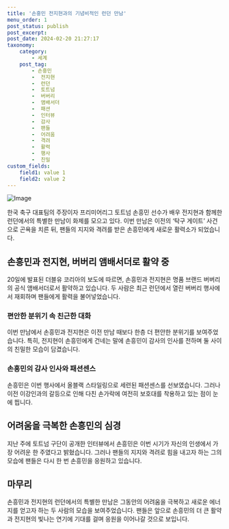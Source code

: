 ```yaml
---
title: '손흥민 전지현과의 기념비적인 런던 만남'
menu_order: 1
post_status: publish
post_excerpt: 
post_date: 2024-02-20 21:27:17
taxonomy:
    category:
        - 세계
    post_tag:
        - 손흥민
        -  전지현
        -  런던
        -  토트넘
        -  버버리
        -  앰배서더
        -  패션
        -  인터뷰
        -  감사
        -  팬들
        -  어려움
        -  격려
        -  활력
        -  행사
        -  친밀
custom_fields:
    field1: value 1
    field2: value 2
---
```


![Image](https://imgnews.pstatic.net/image/009/2024/02/20/0005260873_001_20240220091601012.jpg?type=w647)

한국 축구 대표팀의 주장이자 프리미어리그 토트넘 손흥민 선수가 배우 전지현과 함께한 런던에서의 특별한 만남이 화제를 모으고 있다. 이번 만남은 이전의 ‘탁구 게이트’ 사건으로 곤욕을 치른 뒤, 팬들의 지지와 격려를 받은 손흥민에게 새로운 활력소가 되었습니다.
## 손흥민과 전지현, 버버리 앰배서더로 활약 중
20일에 발표된 더블유 코리아의 보도에 따르면, 손흥민과 전지현은 명품 브랜드 버버리의 공식 앰배서더로서 활약하고 있습니다. 두 사람은 최근 런던에서 열린 버버리 행사에서 재회하며 팬들에게 활력을 불어넣었습니다.
### 편안한 분위기 속 친근한 대화
이번 만남에서 손흥민과 전지현은 이전 만남 때보다 한층 더 편안한 분위기를 보여주었습니다. 특히, 전지현이 손흥민에게 건네는 말에 손흥민이 감사의 인사를 전하며 둘 사이의 친밀한 모습이 담겼습니다.
### 손흥민의 감사 인사와 패션센스
손흥민은 이번 행사에서 올블랙 스타일링으로 세련된 패션센스를 선보였습니다. 그러나 이전 이강인과의 갈등으로 인해 다친 손가락에 여전히 보호대를 착용하고 있는 점이 눈에 띕니다.
## 어려움을 극복한 손흥민의 심경
지난 주에 토트넘 구단이 공개한 인터뷰에서 손흥민은 이번 시기가 자신의 인생에서 가장 어려운 한 주였다고 밝혔습니다. 그러나 팬들의 지지와 격려로 힘을 내고자 하는 그의 모습에 팬들은 다시 한 번 손흥민을 응원하고 있습니다.
## 마무리
손흥민과 전지현의 런던에서의 특별한 만남은 그동안의 어려움을 극복하고 새로운 에너지를 얻고자 하는 두 사람의 모습을 보여주었습니다. 팬들은 앞으로 손흥민의 더 큰 활약과 전지현의 빛나는 연기에 기대를 걸며 응원을 이어나갈 것으로 보입니다.
